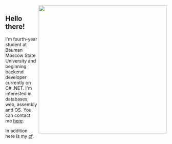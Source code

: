 <img width="400px" align="right" src="https://github-readme-stats.vercel.app/api/top-langs/?username=PajiloyLis&theme=highcontrast&count_private=true&langs_count=10&hide=tex,jupyter, &layout=compact" />  

## Hello there! 
I'm fourth-year student at Bauman Moscow State University and beginning backend developer currently on C# .NET. I'm interested in databases, web, assembly and OS. You can contact me [here](https://t.me/Pajiloy_Lis "t.me").

In addition here is my [cf](https://codeforces.com/profile/Bugakov_Ivan "Codeforces").
